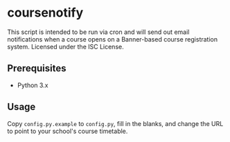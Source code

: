 coursenotify
============

This script is intended to be run via cron and will send out email
notifications when a course opens on a Banner-based course registration system.
Licensed under the ISC License.

Prerequisites
-------------
* Python 3.x

Usage
-----
Copy `config.py.example` to `config.py`, fill in the blanks, and change the URL
to point to your school's course timetable.
